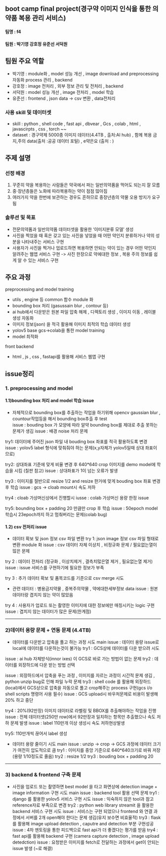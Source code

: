## boot camp final project(경구약 이미지 인식을 통한 의약품 복용 관리 서비스)
#### 팀명 : f4 
#### 팀원 : 박기영 강호정 유준선 서덕원

## 팀원 주요 역할
- 박기영 : module화 , model 성능 개선 , image download and preprocessing 자동화 process 관리 , backend  
- 강호정 : image 전처리 , 외부 정보 관리 및 전처리 , backend  
- 서덕원 : model 성능 개선 , image 전처리 , model 학습 
- 유준선 : frontend , json data -> csv 변환 , data전처리

### 사용 skill 및 데이터셋
- skill : python , shell code , fast api , dbvear , Gcs , colab , html , javascirpts , css , torch ~~ 
- dataset : 경구약제 5000종 이미지 데이터(4.4TB , 출처:AI hub) , 함께 복용 금지,주의 data(출처 :공공 데이터 포털) , e약은요 (출처 : )

## 주제 설명 
### 선정 배경 
1. 꾸준히 약을 복용하는 사람들은 약국에서 파는 일반의약품을 먹어도 되는지 잘 모름
2. 중·장년층들은 노화에 따라복용하는 약이 점점 많아짐
3. 여러가지 약을 한번에 보관하는 경우도 흔하므로 중장년층의 약물 오용 방지가 요구됨

### 솔루션 및 목표 
- 전문의약품과 일반의약품 데이터셋을 활용한 ‘이미지분류 모델’ 생성
- 사진을 찍었을 때 혹은 갖고 있는 사진을 넣었을 때 어떤 약인지 분류하거나 약의 성분을 나타내주는 서비스 구현
- 사용자가 사진을 찍거나 업로드하면 복용하면 안되는 약이 있는 경우 어떤 약인지 알려주는 웹앱 서비스 구현 
-> 사진 한장으로 약에대한 정보 , 복용 주의 정보를 쉽게 알 수 있는 서비스 구현 


## 주요 과정 
preprocessing and model training
- utils , engine 등 common 함수 module 화
- bounding box 처리 (gasussain blur , contour 등)
- ai hub에서 다운받은 원본 파일 압축 해제 , 디렉토리 생성 , 이미지 이동 , 레이블 생성 자동화
- 이미지 정보(json) 을 적극 활용해 이미지 최적의 학습 데이터 생성 
- yolov5 base gcs->colab을 통한 model training 
- model 최적화 

front backend 
- html , js , css , fastapi를 활용해 서비스 웹앱 구현


## issue정리 
### 1. preprocessing and model 
#### 1.1)bounding box 처리 and model 학습 issue
- 자체적으로 bounding box를 추출하는 작업을 하기위해 opencv gaussian blur , countour작업등을 해서 bounding box추출 후 test  
issue : bouding box 가 모양에 따라 알약 bounding box를 제대로 추출 못하는 문제가 생김 
issue : 배경 noise 처리 문제

try1:  데이터에 주어진 json 파일 내 bouding box 좌표를 적극 활용하도록 변경  
issue : yolov5 label 형식에 맞춰줘야 하는 문제(x,y자체가 yolov5일때 상대 좌표이므로)

try2: 상대좌표 기준에 맞게 비율 변경 후 640*640 crop 이미지를 demo model에 학습을 시킴 (칠판 참고)
issue : 상대좌표가 1이 넘는 오류가 발생 

try3 : 이미지를 절반으로 resize 1/2 and resize 한거에 맞게 bouding box 좌표 변경 후 학습 
issue : gcs -> cloab mount시 속도 저하 

try4 : cloab 가상머신상에서 진행할시
iusse : colab 가상머신 용량 한정 issue 

try5: bounding box + padding 20 만큼만 crop 후 학습 
issue : 50epoch model 학습시 23epoch까지 하고 멈춰버리는 문제(colab bug) 



#### 1.2) csv 전처리 issue  
- 데이터 확보 및 json 정보 csv 파일 변환 
try 1: json image 정보 csv 파일 형태로 변환 module 화
issue : csv 데이터 자체 이상치 , 비정규화 문제 / 필요없는열이 많은 문제

try 2 : 데이터 전처리 (정규화 , 이상치제거 , 결측치많은열 제거 , 필요없는열 제거)
issue : issue 서비스를 구현하기에 필요한 정보가 부족

try 3 : 추가 데이터 확보 및 품목코드를 기준으로 csv merge 시도
- 관련 데이터 : 병용금지약물 , 중복주의약물 , 약에대한세부정보 data 
issue : 원본 데이터랑 겹치지 않는 약이 많았음  

try 4 : 사용자가 업로드 또는 촬영한 이미지에 대한 정보에만 매칭시키는 logic 구현 
issue : 겹치지 않는 데이터가 많은 문제(한계점)


------------------------------------------------------------------------------------------------------------------------------

### 2)데이터 용량 문제 + 연동 문제 (4.4TB)
- 데이터를 다운받고 압축을 풀고 하는 과정 시도
main issue : 데이터 용량 issue로 local에 데이터를 다운하는것이 불가능
try1 : GCS상에 데이터를 다운 받으려 시도 

issue : ai hub 자체방식(innor ixes) 이 GCS로 바로 가는 방법이 없는 문제
try2 : 데이터를 외장하드에 다운 받는 방법 선택 

issue : 외장하드에서 압축을 푸는 과정 , 이미지를 자르는 과정이 시간적 문제 생김   , python unzip bug로 인해 파일 누락 문제 
try3 : shell code 를 활용해 외장하드(local)에서 GCS상으로 압축을 자동으로 풀고 crop해주는 process 구현(gcs i/o shell scripts 명령어 사용 필수)
issue : GCS upload시 바우처문제로 비용이 발생해 20% 하고 중단 

try4 : 20%(92만장) 이미지 데이터로  라벨링 및 BBOX를 추출해야하는 작업을 진행
issue : 전체 데이터셋(250만 row)에서 92만장과 일치하는 항목만 추출했으나 속도 저하 문제 발생 
issue : label 110만개 이상 생성시 속도 저하현상발생

try5: 110만개씩 끊어서 label 생성 


- 데이터 용량 줄이기 시도
main issue : unzip -> crop -> GCS 과정에 데이터 크기가 여전히 압도적으로 큼 
try1 : 이미지를 중앙 기준으로 640*640크기로 바꿔 저장 (용량 1/10정도로 줄음)
try2 : resize 1/2 
try3 : bouding box + padding 20

---------------------------------------------------------------------------------------------------------

### 3) backend & frontend 구축 문제 
- 사진을 업로드 또는 촬영하면 best model 을 타고 화면상에 detection image  + image information 구현 시도 
main issue : backend tool 활용 선택 문제 
try1 : django 를 활용한 yolov5 서비스 구현 시도 
issue : 익숙하지 않은 tool과 참고 reference자료 부족으로 변경 
try2 : python web library streamit 을 활용한 backend 서비스 구현 시도 
issue : 서비스는 구현 되었으나 frontend 와 연결 과정에서 서버를 2개 open해야 한다는 문제 생김(유지 보수면 비효율적)
try3 : flask를 활용해 image upload detection  , caputre and detection 부분 구현성공 
issue : 4차 멘토링을 통한 피드백으로 fast api가 더 좋겠다는 평가를 받음 
try4 : fast api를 활용해 backend 구현 (camera capture detection , image upload detedction)
issue : 요청받은 이미지를 fetch로 전달하는 과정에서 get이 안되는 issue 발생 (~로 해결)
